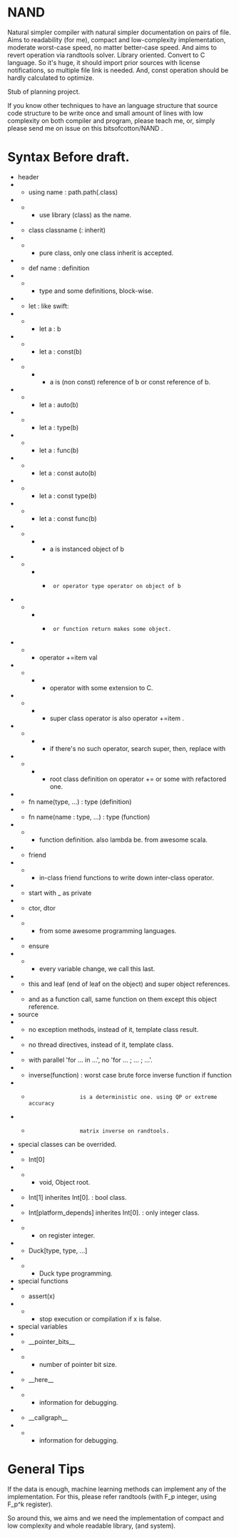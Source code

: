 # NAND
Natural simpler compiler with natural simpler documentation on pairs of file.
Aims to readability (for me), compact and low-complexity implementation, moderate worst-case speed, no matter better-case speed.
And aims to revert operation via randtools solver. Library oriented. Convert to C language.
So it's huge, it should import prior sources with license notifications, so multiple file link is needed.
And, const operation should be hardly calculated to optimize.  

Stub of planning project.

If you know other techniques to have an language structure that source code
structure to be write once and small amount of lines with low complexity
on both compiler and program, please teach me, or, simply please send me
on issue on this bitsofcotton/NAND .

# Syntax Before draft.
* header
* * using name : path.path(.class)
* * * use library (class) as the name.
* * class classname (: inherit)
* * * pure class, only one class inherit is accepted.
* * def name : definition
* * * type and some definitions, block-wise.
* * let : like swift:
* * * let a : b
* * * let a : const(b)
* * * * a is (non const) reference of b or const reference of b.
* * * let a : auto(b)
* * * let a : type(b)
* * * let a : func(b)
* * * let a : const auto(b)
* * * let a : const type(b)
* * * let a : const func(b)
* * * * a is instanced object of b
* * * *      or operator type operator on object of b
* * * *      or function return makes some object.
* * * operator +=item val
* * * * operator with some extension to C.
* * * * super class operator is also operator +=item .
* * * * if there's no such operator, search super, then, replace with
* * * * root class definition on operator += or some with refactored one.
* * fn name(type, ...) : type        (definition)
* * fn name(name : type, ...) : type (function)
* * * function definition. also lambda be. from awesome scala.
* * friend
* * * in-class friend functions to write down inter-class operator.
* * start with _ as private
* * ctor, dtor
* * * from some awesome programming languages.
* * ensure
* * * every variable change, we call this last.
* * this and leaf (end of leaf on the object) and super object references.
* * and as a function call, same function on them except this object reference.
* source
* * no exception methods, instead of it, template class result.
* * no thread directives, instead of it, template class.
* * with parallel 'for ... in ...', no 'for ... ; ... ; ...'.
* * inverse(function) : worst case brute force inverse function if function
* *                     is a deterministic one. using QP or extreme accuracy
* *                     matrix inverse on randtools.
* special classes can be overrided.
* * Int\[0\]
* * * void, Object root.
* * Int\[1\] inherites Int\[0\]. : bool class.
* * Int\[platform_depends\] inherites Int\[0\]. : only integer class.
* * * on register integer.
* * Duck[type, type, ...]
* * * Duck type programming.
* special functions
* * assert(x)
* * * stop execution or compilation if x is false.
* special variables
* * \_\_pointer_bits\_\_
* * * number of pointer bit size.
* * \_\_here\_\_
* * * information for debugging.
* * \_\_callgraph\_\_
* * * information for debugging.

# General Tips
If the data is enough, machine learning methods can implement any of the implementation. For this, please refer randtools (with F_p integer, using F_p^k register).
<!--
In another words, topology of the machine learning block diagrams is needed in only the case when we met the condition the problem is huge nor the problem is something sparse.
-->

So around this, we aims and we need the implementation of compact and low complexity and whole readable library, (and system).
<!--
In another words, if we don't need such readability and we have much of datas and their relations, machine learning is better.

N.B. If the program is readable one, the constraints size is able to count-up by human, this is important for understanding the algorithms. And, if the data we collected is not so concrete, the results also be not so concrete when machine learning. -->

